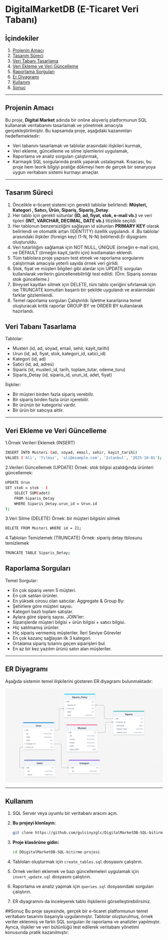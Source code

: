 # DigitalMarketDB  (E-Ticaret Veri Tabanı)

## İçindekiler  
1. [Projenin Amacı](#projenin-amacı)
2. [Tasarım Süreci](#tasarım-süreci)  
3. [Veri Tabanı Tasarlama](#veri-tabanı-tasarlama)  
4. [Veri Ekleme ve Veri Güncelleme](#veri-ekleme-ve-veri-güncelleme)  
5. [Raporlama Sorguları](#raporlama-sorguları)  
6. [Er Diyagramı](#er-diyagramı)  
7. [Kullanım](#kullanım)
8. [Sonuç](#sonuç)

---

## Projenin Amacı   
Bu proje, **Digital Market** adında bir online alışveriş platformunun SQL kullanarak veritabanını tasarlamak ve yönetmek amacıyla gerçekleştirilmiştir.
Bu kapsamda proje, aşağıdaki kazanımları hedeflemektedir:  
- Veri tabanını tasarlamak ve tablolar arasındaki ilişkileri kurmak,  
- Veri ekleme, güncelleme ve silme işlemlerini uygulamak,  
- Raporlama ve analiz sorguları çalıştırmak,  
- Karmaşık SQL sorgularında pratik yaparak ustalaşmak.
Kısacası, bu proje hem teorik bilgiyi pratiğe dökmeyi hem de gerçek bir senaryoya uygun veritabanı sistemi kurmayı amaçlar.


---
## Tasarım Süreci  
1. Öncelikle e-ticaret sistemi için gerekli tablolar belirlendi: **Müşteri, Kategori , Satıcı, Ürün, Sipariş, Sipariş_Detay**.
2. Her tablo için gerekli sütunlar **(ID, ad, fiyat, stok, e-mail vb.)** ve veri tipleri **(INT, VARCHAR, DECIMAL, DATE vb.)** titizlikle seçildi.
3. Her tablonun benzersizliğini sağlayan id sütunları **PRIMARY KEY** olarak belirlendi ve otomatik artan (IDENTITY) özellik uygulandı.
4 .Bu tablolar arasındaki ilişkiler (foreign key) (1-N, N-N) belirlendi.Er diyagramı oluşturuldu.
5. Veri tutarlılığını sağlamak için NOT NULL, UNIQUE (örneğin e-mail için), ve DEFAULT (örneğin kayit_tarihi için) kısıtlamaları eklendi.
6. Tüm tablolara proje yapısını test etmek ve raporlama sorgularını çalıştırmak amacıyla yeterli sayıda örnek veri girildi. 
7. Stok, fiyat ve müşteri bilgileri gibi alanlar için UPDATE sorguları kullanılarak verilerin güncellenebilirliği test edildi. (Örn: Sipariş sonrası stok güncelleme.)
8. Bireysel kayıtları silmek için DELETE, tüm tablo içeriğini sıfırlamak için ise TRUNCATE komutları başarılı bir şekilde uygulandı ve aralarındaki farklar gözlemlendi.
9. Temel raporlama sorguları Çalıştırıldı: İşletme kararlarına temel oluşturacak kritik raporlar GROUP BY ve ORDER BY kullanılarak hazırlandı. 

## Veri Tabanı Tasarlama

Tablolar:
- Musteri (id, ad, soyad, email, sehir, kayit_tarihi)
- Urun (id, ad, fiyat, stok, kategori_id, satici_id)
- Kategori (id, ad)
- Satici (id, ad, adres)
- Siparis (id, musteri_id, tarih, toplam_tutar, odeme_turu)
- Siparis_Detay (id, siparis_id, urun_id, adet, fiyat)

İlişkiler:
- Bir müşteri birden fazla sipariş verebilir.
- Bir sipariş birden fazla ürün içerebilir.
- Bir ürünün bir kategorisi vardır.
- Bir ürün bir satıcıya aittir.


---

## Veri Ekleme ve Veri Güncelleme

1.Örnek Verileri Eklemek (INSERT)

```bash
INSERT INTO Musteri (ad, soyad, email, sehir, kayit_tarihi)
VALUES ('Ali', 'Yılmaz', 'ali@example.com', 'Istanbul', '2025-10-01');
```

2.Verileri Güncellemek (UPDATE)
Örnek: stok bilgisi azaldığında ürünleri güncellemek:
```bash
UPDATE Urun
SET stok = stok - (
    SELECT SUM(adet)
    FROM Siparis_Detay
    WHERE Siparis_Detay.urun_id = Urun.id
);
```
3.Veri Silme (DELETE)
Örnek: bir müşteri bilgisini silmek
```bash
DELETE FROM Musteri WHERE id = 21;
```
4.Tabloları Temizlemek (TRUNCATE)
Örnek: sipariş detay tblosunu temizlemek
```bash
TRUNCATE TABLE Siparis_Detay;
```
## Raporlama Sorguları
Temel Sorgular:
- En çok sipariş veren 5 müşteri.
- En çok satılan ürünler.
- En yüksek cirosu olan satıcılar.
Aggregate & Group By:
- Şehirlere göre müşteri sayısı.
- Kategori bazlı toplam satışlar.
- Aylara göre sipariş sayısı.
JOIN’ler:
- Siparişlerde müşteri bilgisi + ürün bilgisi + satıcı bilgisi.
- Hiç satılmamış ürünler.
- Hiç sipariş vermemiş müşteriler.
İleri Seviye Görevler 
- En çok kazanç sağlayan ilk 3 kategori.
- Ortalama sipariş tutarını geçen siparişleri bul.
- En az bir kez yazılım ürünü satın alan müşteriler.


---

## ER Diyagramı  
Aşağıda sistemin temel ilişkilerini gösteren ER diyagramı bulunmaktadır:  

![ER Diagram](./er_diagram_DigitalMarketDB.png)  


---

## Kullanım  

1.  SQL Server veya uyumlu bir veritabanı aracını açın.

2.  **Bu projeyi klonlayın:**

    ```bash
    git clone https://github.com/gulcinyzglc/DigitalMarketDB-SQL-bitirme-projesi
    ```

3.  **Proje klasörüne gidin:**

    ```bash
    cd DDigitalMarketDB-SQL-bitirme-projesi
    ```
    
4.  Tabloları oluşturmak için `create_tables.sql` dosyasını çalıştırın.
5.  Örnek verileri eklemek ve bazı güncellemeleri uygulamak için `insert_update.sql` dosyasını çalıştırın.
6.  Raporlama ve analiz yapmak için `queries.sql` dosyasındaki sorguları çalıştırın.
7.  ER diyagramını da inceleyerek tablo ilişkilerini görselleştirebilirsiniz.
   
##Sonuç
Bu proje sayesinde, gerçek bir e-ticaret platformunun temel veritabanı tasarımı başarıyla uygulanmıştır. Tablolar oluşturulmuş, örnek veriler eklenmiş ve farklı SQL sorguları ile raporlama ve analizler yapılmıştır. Ayrıca, ilişkiler ve veri bütünlüğü test edilerek veritabanı yönetimi konusunda pratik kazanılmıştır.








